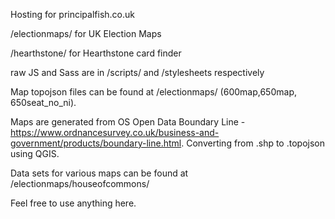 Hosting for principalfish.co.uk

/electionmaps/ for UK Election Maps

/hearthstone/ for Hearthstone card finder

raw JS and Sass are in /scripts/ and /stylesheets respectively

Map topojson files can be found at /electionmaps/ (600map,650map, 650seat_no_ni).

Maps are generated from OS Open Data Boundary Line - https://www.ordnancesurvey.co.uk/business-and-government/products/boundary-line.html.
Converting from .shp to .topojson using QGIS.

Data sets for various maps can be found at /electionmaps/houseofcommons/

Feel free to use anything here.
